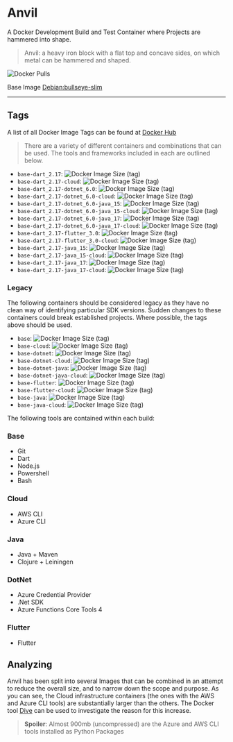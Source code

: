 # Anvil

A Docker Development Build and Test Container where Projects are hammered into shape.

> Anvil: a heavy iron block with a flat top and concave sides, on which metal can be hammered and shaped.

![Docker Pulls](https://img.shields.io/docker/pulls/axrs/anvil?style=for-the-badge)

Base Image [Debian:bullseye-slim](https://hub.docker.com/_/debian)

***

## Tags

A list of all Docker Image Tags can be found at [Docker Hub](https://hub.docker.com/repository/docker/axrs/anvil/tags?page=1\&ordering=-name)

> There are a variety of different containers and combinations that can be used. The tools and frameworks included in
> each are outlined below.

* `base-dart_2.17`: ![Docker Image Size (tag)](https://img.shields.io/docker/image-size/axrs/anvil/base-dart_2.17)
* `base-dart_2.17-cloud`: ![Docker Image Size (tag)](https://img.shields.io/docker/image-size/axrs/anvil/base-dart_2.17-cloud)
* `base-dart_2.17-dotnet_6.0`: ![Docker Image Size (tag)](https://img.shields.io/docker/image-size/axrs/anvil/base-dart_2.17-dotnet_6.0)
* `base-dart_2.17-dotnet_6.0-cloud`: ![Docker Image Size (tag)](https://img.shields.io/docker/image-size/axrs/anvil/base-dart_2.17-dotnet_6.0-cloud)
* `base-dart_2.17-dotnet_6.0-java_15`: ![Docker Image Size (tag)](https://img.shields.io/docker/image-size/axrs/anvil/base-dart_2.17-dotnet_6.0-java_15)
* `base-dart_2.17-dotnet_6.0-java_15-cloud`: ![Docker Image Size (tag)](https://img.shields.io/docker/image-size/axrs/anvil/base-dart_2.17-dotnet_6.0-java_15-cloud)
* `base-dart_2.17-dotnet_6.0-java_17`: ![Docker Image Size (tag)](https://img.shields.io/docker/image-size/axrs/anvil/base-dart_2.17-dotnet_6.0-java_17)
* `base-dart_2.17-dotnet_6.0-java_17-cloud`: ![Docker Image Size (tag)](https://img.shields.io/docker/image-size/axrs/anvil/base-dart_2.17-dotnet_6.0-java_17-cloud)
* `base-dart_2.17-flutter_3.0`: ![Docker Image Size (tag)](https://img.shields.io/docker/image-size/axrs/anvil/base-dart_2.17-flutter_3.0)
* `base-dart_2.17-flutter_3.0-cloud`: ![Docker Image Size (tag)](https://img.shields.io/docker/image-size/axrs/anvil/base-dart_2.17-flutter_3.0-cloud)
* `base-dart_2.17-java_15`: ![Docker Image Size (tag)](https://img.shields.io/docker/image-size/axrs/anvil/base-dart_2.17-java_15)
* `base-dart_2.17-java_15-cloud`: ![Docker Image Size (tag)](https://img.shields.io/docker/image-size/axrs/anvil/base-dart_2.17-java_15-cloud)
* `base-dart_2.17-java_17`: ![Docker Image Size (tag)](https://img.shields.io/docker/image-size/axrs/anvil/base-dart_2.17-java_17)
* `base-dart_2.17-java_17-cloud`: ![Docker Image Size (tag)](https://img.shields.io/docker/image-size/axrs/anvil/base-dart_2.17-java_17-cloud)

### Legacy

The following containers should be considered legacy as they have no clean way of identifying particular SDK versions.
Sudden changes to these containers could break established projects. Where possible, the tags above should be used.

* `base`: ![Docker Image Size (tag)](https://img.shields.io/docker/image-size/axrs/anvil/base)
* `base-cloud`: ![Docker Image Size (tag)](https://img.shields.io/docker/image-size/axrs/anvil/base-cloud)
* `base-dotnet`: ![Docker Image Size (tag)](https://img.shields.io/docker/image-size/axrs/anvil/base-dotnet)
* `base-dotnet-cloud`: ![Docker Image Size (tag)](https://img.shields.io/docker/image-size/axrs/anvil/base-dotnet-cloud)
* `base-dotnet-java`: ![Docker Image Size (tag)](https://img.shields.io/docker/image-size/axrs/anvil/base-dotnet-java)
* `base-dotnet-java-cloud`: ![Docker Image Size (tag)](https://img.shields.io/docker/image-size/axrs/anvil/base-dotnet-java-cloud)
* `base-flutter`: ![Docker Image Size (tag)](https://img.shields.io/docker/image-size/axrs/anvil/base-flutter)
* `base-flutter-cloud`: ![Docker Image Size (tag)](https://img.shields.io/docker/image-size/axrs/anvil/base-flutter-cloud)
* `base-java`: ![Docker Image Size (tag)](https://img.shields.io/docker/image-size/axrs/anvil/base-java)
* `base-java-cloud`: ![Docker Image Size (tag)](https://img.shields.io/docker/image-size/axrs/anvil/base-java-cloud)

The following tools are contained within each build:

### Base

* Git
* Dart
* Node.js
* Powershell
* Bash

### Cloud

* AWS CLI
* Azure CLI

### Java

* Java + Maven
* Clojure + Leiningen

### DotNet

* Azure Credential Provider
* .Net SDK
* Azure Functions Core Tools 4

### Flutter

* Flutter

## Analyzing

Anvil has been split into several Images that can be combined in an attempt to reduce the overall size, and to narrow
down the scope and purpose. As you can see, the Cloud infrastructure containers (the ones with the AWS and Azure CLI
tools) are substantially larger than the others. The Docker tool [Dive](https://github.com/wagoodman/dive) can be used
to investigate the reason for this increase.

> **Spoiler**: Almost 900mb (uncompressed) are the Azure and AWS CLI tools installed as Python Packages
